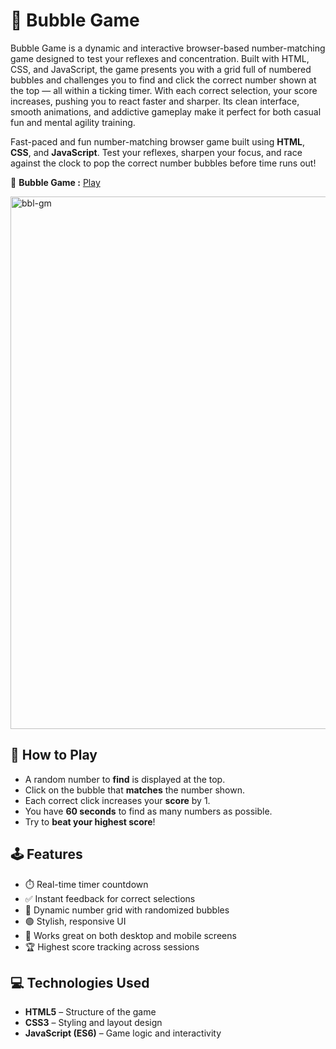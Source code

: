 # 🎯 Bubble Game
Bubble Game is a dynamic and interactive browser-based number-matching game designed to test your reflexes and concentration. Built with HTML, CSS, and JavaScript, the game presents you with a grid full of numbered bubbles and challenges you to find and click the correct number shown at the top — all within a ticking timer. With each correct selection, your score increases, pushing you to react faster and sharper. Its clean interface, smooth animations, and addictive gameplay make it perfect for both casual fun and mental agility training.

Fast-paced and fun number-matching browser game built using **HTML**, **CSS**, and **JavaScript**. Test your reflexes, sharpen your focus, and race against the clock to pop the correct number bubbles before time runs out!

🧠 **Bubble Game :** [Play](https://bubble-num.netlify.app/)

<img width="1866" height="852" alt="bbl-gm" src="https://github.com/user-attachments/assets/f9ee9dd1-a316-4362-8617-22c76e4c9fdc" />





## 🧠 How to Play

- A random number to **find** is displayed at the top.
- Click on the bubble that **matches** the number shown.
- Each correct click increases your **score** by 1.
- You have **60 seconds** to find as many numbers as possible.
- Try to **beat your highest score**!


## 🕹️ Features

- ⏱️ Real-time timer countdown
- ✅ Instant feedback for correct selections
- 🧮 Dynamic number grid with randomized bubbles
- 🟢 Stylish, responsive UI
- 📱 Works great on both desktop and mobile screens
- 🏆 Highest score tracking across sessions



## 💻 Technologies Used

- **HTML5** – Structure of the game
- **CSS3** – Styling and layout design
- **JavaScript (ES6)** – Game logic and interactivity

